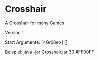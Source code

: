 # Crosshair
A Crosshair for many Games

Version 1

Start Argumente: [<Größe>] [<Farbcode>]

Beispiel:
java -jar Crosshair.jar 30 #FF00FF
